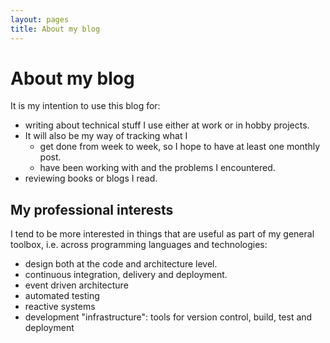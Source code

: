 ```yaml
---
layout: pages
title: About my blog
---
```

# About my blog

It is my intention to use this blog for:

* writing about technical stuff I use either at work or in hobby projects.
* It will also be my way of tracking what I
  * get done from week to week, so I hope to have at least one monthly post.
  * have been working with and the problems I encountered.
* reviewing books or blogs I read.

## My professional interests

I tend to be more interested in things that are useful as part of my general toolbox, i.e. across programming languages and technologies:

* design both at the code and architecture level.
* continuous integration, delivery and deployment.
* event driven architecture
* automated testing
* reactive systems
* development "infrastructure": tools for version control, build, test and deployment